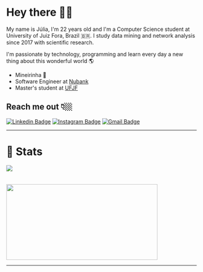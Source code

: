 # Hey there 👋🏽

My name is Júlia, I'm 22 years old and I'm a Computer Science student at University of Juiz Fora, Brazil 🇧🇷. I study data mining and network analysis since 2017 with scientific research. 

I'm passionate by technology, programming and learn every day a new thing about this wonderful world 🌎

- Mineirinha 🧀
- Software Engineer at [Nubank](https://nubank.com.br/)
- Master's student at [UFJF](https://www2.ufjf.br/ufjf/)

## Reach me out 👇🏼

[![Linkedin Badge](https://img.shields.io/badge/-LinkedIn-blue?style=flat-square&logo=Linkedin&logoColor=white&link=https://www.linkedin.com/in/juliavaladares/)](hhttps://www.linkedin.com/in/juliavaladares/) 
[![Instagram Badge](https://img.shields.io/badge/-Instagram-violet?style=flat-square&logo=Instagram&logoColor=white&link=https://www.instagram.com/juliaavaladaress/)](https://www.instagram.com/juliaavaladaress/) 
[![Gmail Badge](https://img.shields.io/badge/-julia.valadares@ice.ufjf.br-FF0000?style=flat-square&logo=Gmail&logoColor=white&link=mailto:julia.valadares@ice.ufjf.br)](mailto:julia.valadares@ice.ufjf.br)

---
# 🤖 Stats 
<img src='https://github-readme-stats.vercel.app/api?username=juliaavaladares&&show_icons=true&title_color=ffffff&icon_color=bb2acf&text_color=daf7dc&bg_color=151515'> </img>

<img src="https://github-readme-stats.vercel.app/api/top-langs/?username=juliaavaladares&layout=compact&theme=dark" width="400px" height="200px" style="margin-top: 20px"/>

----

